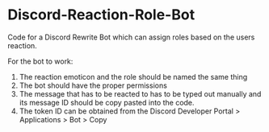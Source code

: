# Discord-Reaction-Role-Bot
Code for a Discord Rewrite Bot which can assign roles based on the users reaction. 

For the bot to work:
  1. The reaction emoticon and the role should be named the same thing
  2. The bot should have the proper permissions
  3. The message that has to be reacted to has to be typed out manually and its message ID should be copy pasted into the code.
  4. The token ID can be obtained from the Discord Developer Portal > Applications > Bot > Copy 

